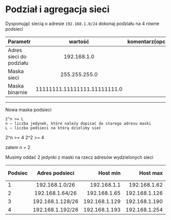 # Podział i agregacja sieci

Dysponująć siecią o adresie ``192.168.1.0/24`` dokonaj podziału na 4 równe podsieci


| Parametr | wartość | komentarz(opcionalny) |
| ------------- |:-------------:| -----:|
| Adres sieci do podziału |  192.168.1.0
| Maska sieci  | 255.255.255.0 | |
| Maska binarnie  | 11111111.11111111.11111111.0 | |

---------------------------

Nowa maska podsieci

```
2^n >= L
n – liczba jedynek, które należy dopisać do starego adresu maski
L – liczba podsieci na którą dzielimy sieć
```

2^n >= 4
2^2 >= 4

zatem n = 2

Musimy oddać 2 jedynki z maski na rzecz adresów wydzielonych sieci


| Podsiec   | Adres podsieci | Host min     | Host max      | Adres rozgłoszeniowy |
| -------------     |:-------------: | -----:       | -----:        | -----:    |
| 1         | 192.168.1.0/26 | 192.168.1.1      | 192.168.1.62 |  192.168.1.63 |
| 2         | 192.168.1.64/26 | 192.168.1.65      | 192.168.1.126 | 192.168.1.127 |
| 3         | 192.168.1.128/26 | 192.168.1.129 | 192.168.1.190 | 192.168.1.191|
| 4         | 192.168.1.192/26 | 192.168.1.193 | 192.168.1.254 | 192.168.1.255 |


